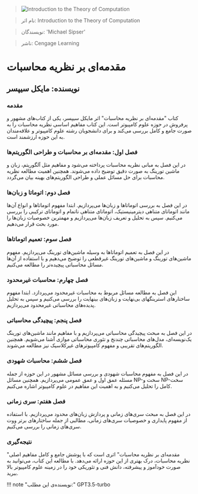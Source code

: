
> ![Introduction to the Theory of Computation](http://books.google.com/books/content?id=H94JzgEACAAJ&printsec=frontcover&img=1&zoom=1&source=gbs_api)

> نام اثر: Introduction to the Theory of Computation 

> نویسندگان: 'Michael Sipser'

> ناشر: Cengage Learning




# مقدمه‌ای بر نظریه محاسبات

## نویسنده: مایکل سیپسر

### مقدمه

کتاب "مقدمه‌ای بر نظریه محاسبات" اثر مایکل سیپسر، یکی از کتاب‌های مشهور و پرفروش در حوزه علوم کامپیوتر است. این کتاب مفاهیم اساسی نظریه محاسبات را به صورت جامع و کامل بررسی می‌کند و برای دانشجویان رشته علوم کامپیوتر و علاقه‌مندان به این حوزه ارزشمند است.

### فصل اول: مقدمه‌ای بر محاسبات و طراحی الگوریتم‌ها

در این فصل به مبانی نظریه محاسبات پرداخته می‌شود و مفاهیم مثل آلگوریتم، زبان و ماشین تورینگ به صورت دقیق توضیح داده می‌شوند. همچنین اهمیت مطالعه نظریه محاسبات برای حل مسائل عملی و طراحی الگوریتم‌های بهینه بیان می‌گردد.

### فصل دوم: اتوماتا و زبان‌ها

در این فصل به بررسی اتوماتاها و زبان‌ها می‌پردازیم. ابتدا مفهوم اتوماتاها و انواع آن‌ها مانند اتوماتای متناهی دیترمینیستیک، اتوماتای متناهی ناتمام و اتوماتای ترکیبی را بررسی می‌کنیم. سپس به تحلیل و تعریف زبان‌ها می‌پردازیم و مهمترین خصوصیات زبان‌ها را مورد بحث قرار می‌دهیم.

### فصل سوم: تعمیم اتوماتاها

در این فصل به تعمیم اتوماتاها به وسیله ماشین‌های تورینگ می‌پردازیم. مفهوم ماشین‌های تورینگ و ماشین‌های تورینگ غیرقطعی را توضیح می‌دهیم و با استفاده از آن‌ها مسائل محاسباتی پیچیده‌تر را مطالعه می‌کنیم.

### فصل چهارم: محاسبات غیرمحدود

این فصل به مطالعه مسائل مربوط به محاسبات غیرمحدود می‌پردازد. ابتدا مفهوم ساختارهای استرینگهای بی‌نهایت و زبان‌های بینهایت را بررسی می‌کنیم و سپس به تحلیل پدیده‌های محاسباتی غیرمحدود می‌پردازیم.

### فصل پنجم: پیچیدگی محاسباتی

در این فصل به مبحث پیچیدگی محاسباتی می‌پردازیم و با مفاهیم مانند ماشین‌های تورینگ یک‌نویسه‌ای، مدل‌های محاسباتی چندنخ و تئوری محاسباتی موازی آشنا می‌شویم. همچنین الگوریتم‌های تقریبی و مفهوم کامپیوترهای غیرکلاسیک نیز مطالعه می‌شوند.

### فصل ششم: محاسبات شهودی

در این فصل به مفهوم محاسبات شهودی و بررسی مسائل مشهور در این حوزه از جمله مسئله عمق اول و عمق عمومی می‌پردازیم. همچنین مسائل NP-سخت و NP-سخت کامل را تحلیل می‌کنیم و به اهمیت این مفاهیم در علوم کامپیوتر اشاره می‌کنیم.

### فصل هفتم: سری زمانی

در این فصل به مبحث سری‌های زمانی و پردازش زبان‌های محدود می‌پردازیم. با استفاده از مفهوم پایداری و خصوصیات سری‌های زمانی، مطالبی از جمله ساختارهای برتر ووت سری‌های زمانی را بررسی می‌کنیم.

### نتیجه‌گیری

"مقدمه‌ای بر نظریه محاسبات" اثری است که با پوشش جامع و کامل مفاهیم اصلی نظریه محاسبات، درک بهتری از این حوزه ارائه می‌دهد. با مطالعه این کتاب، می‌توانید به صورت خودآموز و پیشرفته، دانش فنی و تئوریکی خود را در زمینه علوم کامپیوتر بالا ببرید.


!!! note "نویسنده‌ی این مطلب:"
    GPT3.5-turbo


